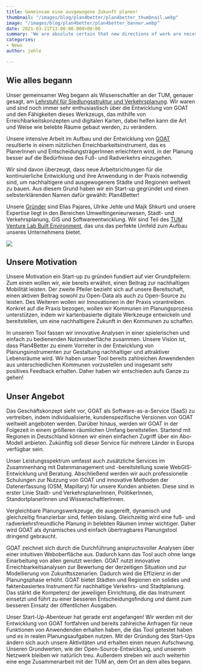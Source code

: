 ```yaml
---
title: Gemeinsam eine ausgewogene Zukunft planen!
thumbnail: "/images/blog/plan4better/plan4better_thumbnail.webp"
image: "/images/blog/plan4better/plan4better_banner.webp"
date: 2021-03-21T13:00:00.000+00:00
summary: 'We are absolute certain that new directions of work are necessary for continuous development and the application in practice to build more sustainable and balanced cities and regions worldwide. Therefore, we founded our start-up and chose a self-explaining name for it: Plan4Better!'
categories:
- News
author: jehle

---
```


## Wie alles begann 

Unser gemeinsamer Weg begann als Wissenschaftler an der TUM, genauer gesagt, am [Lehrstuhl für Siedlungsstruktur und Verkehrsplanung](https://www.bgu.tum.de/sv/startseite/). Wir waren und sind noch immer sehr enthusiastisch über die Entwicklung von GOAT und den Fähigkeiten dieses Werkzeugs, das mithilfe von Erreichbarkeitskonzepten und digitalen Karten, dabei helfen kann die Art und Weise wie belebte Räume gebaut werden, zu verändern.

Unsere intensive Arbeit im Aufbau und der Entwicklung von [GOAT](../../was-ist-goat) resultierte in einem nützlichen Erreichbarkeitsinstrument, das es PlanerInnen und EntscheidungsträgerInnen erleichtern wird, in der Planung besser auf die Bedürfnisse des Fuß- und Radverkehrs einzugehen.

Wir sind davon überzeugt, dass neue Arbeitsrichtungen für die kontinuierliche Entwicklung und ihre Anwendung in der Praxis notwendig sind, um nachhaltigere und ausgewogenere Städte und Regionen weltweit zu bauen. Aus diesem Grund haben wir ein Start-up gegründet und einen selbsterklärenden Namen dafür gewählt: Plan4Better!

Unsere [Gründer](../../team) sind Elias Pajares, Ulrike Jehle und Majk Shkurti und unsere Expertise liegt in den Bereichen Umweltingenieurwesen, Stadt- und Verkehrsplanung, GIS und Softwareentwicklung. Wir sind Teil des [TUM Venture Lab Built Environment](https://www.tum.de/en/innovation/entrepreneurship/venture-labs/), das uns das perfekte Umfeld zum Aufbau unseres Unternehmens bietet.   

![](/images/blog/plan4better/team.webp)

## Unsere Motivation

Unsere Motivation ein Start-up zu gründen fundiert auf vier Grundpfeilern: Zum einen wollen wir, wie bereits erwähnt, einen Beitrag zur nachhaltigen Mobilität leisten. Der zweite Pfeiler bezieht sich auf unsere Bereitschaft, einen aktiven Beitrag sowohl zu Open-Data als auch zu Open-Source zu leisten. Des Weiteren wollen wir Innovationen in der Praxis vorantreiben. Konkret auf die Praxis bezogen, wollen wir Kommunen im Planungsprozess unterstützen, indem wir kartenbasierte digitale Werkzeuge entwickeln und bereitstellen, um eine nachhaltigere Zukunft in den Kommunen zu schaffen.

In unserem Tool fassen wir innovative Analysen in einer spielerischen und einfach zu bedienenden Nutzeroberfläche zusammen. Unsere Vision ist, dass Plan4Better zu einem Vorreiter in der Entwicklung von Planungsinstrumenten zur Gestaltung nachhaltiger und attraktiver Lebensräume wird. Wir haben unser Tool bereits zahlreichen Anwendenden aus unterschiedlichen Kommunen vorzustellen und insgesamt sehr positives Feedback erhalten. Daher haben wir entschieden aufs Ganze zu gehen!

## Unser Angebot

Das Geschäftskonzept sieht vor, GOAT als Software-as-a-Service (SaaS) zu vertreiben, indem individualisierte, kundenspezifische Versionen von GOAT weltweit angeboten werden. Darüber hinaus, werden wir GOAT in der Folgezeit in einem größeren räumlichen Umfang bereitstellen. Startend mit Regionen in Deutschland können wir einen einfachen Zugriff über ein Abo-Modell anbieten. Zukünftig soll dieser Service für mehrere Länder in Europa verfügbar sein. 

Unser Leistungsspektrum umfasst auch zusätzliche Services im Zusammenhang mit Datenmanagement und -bereitstellung sowie WebGIS-Entwicklung und Beratung. Abschließend werden wir auch professionelle Schulungen zur Nutzung von GOAT und innovative Methoden der Datenerfassung (OSM, Mapillary) für unsere Kunden anbieten. Diese sind in erster Linie Stadt- und VerkehrsplanerInnen, PolitikerInnen, StandortplanerInnen und WissenschaftlerInnen. 

Vergleichbare Planungswerkzeuge, die ausgereift, dynamisch und gleichzeitig finanzierbar sind, fehlen bislang. Gleichzeitig wird eine fuß- und radverkehrsfreundliche Planung in belebten Räumen immer wichtiger. Daher wird GOAT als dynamisches und einfach übertragbares Planungstool dringend gebraucht.

GOAT zeichnet sich durch die Durchführung anspruchsvoller Analysen über einer intuitiven Weboberfläche aus. Dadurch kann das Tool auch ohne lange Einarbeitung von allen genutzt werden. GOAT nutzt innovative Erreichbarkeitsanalysen zur Bewertung der derzeitigen Situation und zur Modellierung von Zukunftsszenarien. Dadurch wird die Effizienz in der Planungsphase erhöht. 
GOAT bietet Städten und Regionen ein solides und faktenbasiertes Instrument für nachhaltige Verkehrs- und Stadtplanung. Das stärkt die Kompetenz der jeweiligen Einrichtung, die das Instrument einsetzt und führt zu einer besseren Entscheidungsfindung und damit zum besseren Einsatz der öffentlichen Ausgaben. 

Unser Start-Up-Abenteuer hat gerade erst angefangen! Wir werden mit der Entwicklung von GOAT fortfahren und bereits zahlreiche Anfragen für neue Funktionen von Anwendenden erhalten haben, die das Tool getestet haben und es in realen Planungsaufgaben nutzen. Mit der Gründung des Start-Ups ändern sich auch unsere Aktivitäten und erhalten einen neuen Aufschwung. Unseren Grundwerten, wie der Open-Source-Entwicklung, und unserem Netzwerk bleiben wir natürlich treu. Außerdem streben wir auch weiterhin eine enge Zusammenarbeit mit der TUM an, dem Ort an dem alles begann. 

